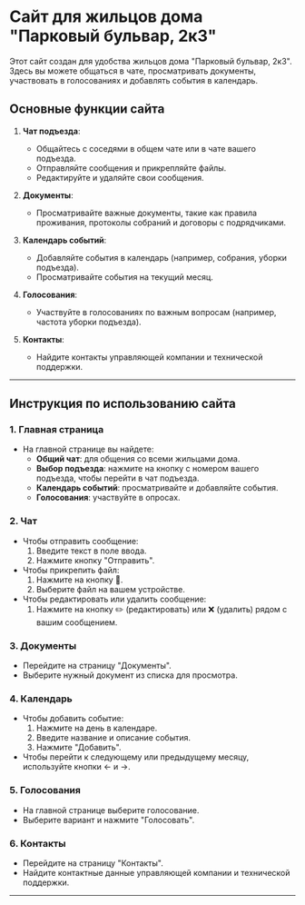 # Сайт для жильцов дома "Парковый бульвар, 2к3"

Этот сайт создан для удобства жильцов дома "Парковый бульвар, 2к3". Здесь вы можете общаться в чате, просматривать документы, участвовать в голосованиях и добавлять события в календарь.

## Основные функции сайта

1. **Чат подъезда**:
   - Общайтесь с соседями в общем чате или в чате вашего подъезда.
   - Отправляйте сообщения и прикрепляйте файлы.
   - Редактируйте и удаляйте свои сообщения.

2. **Документы**:
   - Просматривайте важные документы, такие как правила проживания, протоколы собраний и договоры с подрядчиками.

3. **Календарь событий**:
   - Добавляйте события в календарь (например, собрания, уборки подъезда).
   - Просматривайте события на текущий месяц.

4. **Голосования**:
   - Участвуйте в голосованиях по важным вопросам (например, частота уборки подъезда).

5. **Контакты**:
   - Найдите контакты управляющей компании и технической поддержки.

---

## Инструкция по использованию сайта

### 1. **Главная страница**
   - На главной странице вы найдете:
     - **Общий чат**: для общения со всеми жильцами дома.
     - **Выбор подъезда**: нажмите на кнопку с номером вашего подъезда, чтобы перейти в чат подъезда.
     - **Календарь событий**: просматривайте и добавляйте события.
     - **Голосования**: участвуйте в опросах.

### 2. **Чат**
   - Чтобы отправить сообщение:
     1. Введите текст в поле ввода.
     2. Нажмите кнопку "Отправить".
   - Чтобы прикрепить файл:
     1. Нажмите на кнопку 📎.
     2. Выберите файл на вашем устройстве.
   - Чтобы редактировать или удалить сообщение:
     1. Нажмите на кнопку ✏️ (редактировать) или ❌ (удалить) рядом с вашим сообщением.

### 3. **Документы**
   - Перейдите на страницу "Документы".
   - Выберите нужный документ из списка для просмотра.

### 4. **Календарь**
   - Чтобы добавить событие:
     1. Нажмите на день в календаре.
     2. Введите название и описание события.
     3. Нажмите "Добавить".
   - Чтобы перейти к следующему или предыдущему месяцу, используйте кнопки ← и →.

### 5. **Голосования**
   - На главной странице выберите голосование.
   - Выберите вариант и нажмите "Голосовать".

### 6. **Контакты**
   - Перейдите на страницу "Контакты".
   - Найдите контактные данные управляющей компании и технической поддержки.

---
